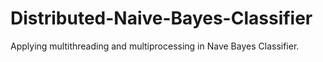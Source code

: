 # Distributed-Naive-Bayes-Classifier
Applying multithreading and multiprocessing in Nave Bayes Classifier.
